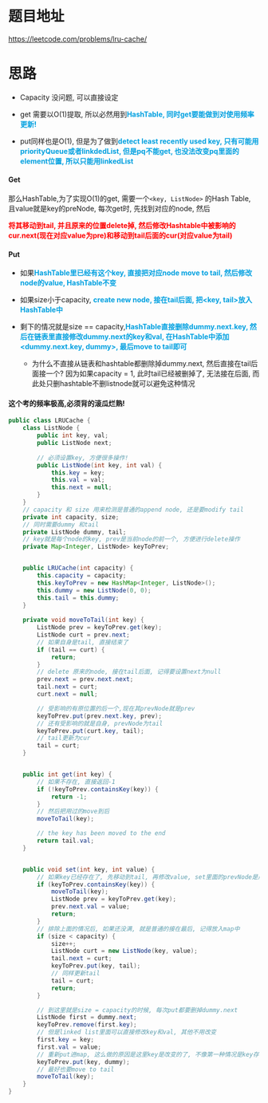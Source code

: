 #  题目地址

https://leetcode.com/problems/lru-cache/



# 思路

+ Capacity 没问题, 可以直接设定
+ get 需要以O(1)提取, 所以必然用到<font color = grape>**HashTable, 同时get要能做到对使用频率更新!**</font> 

+ put同样也是O(1), 但是为了做到<font color = grape>**detect least recently used key, 只有可能用priorityQueue或者linkdedList, 但是pq不能get, 也没法改变pq里面的element位置, 所以只能用linkedList**</font>

#### Get

那么HashTable,为了实现O(1)的get, 需要一个`<key, ListNode>` 的Hash Table, 且value就是key的preNode, 每次get时, 先找到对应的node, 然后

<font color = red>**将其移动到tail, 并且原来的位置delete掉, 然后修改Hashtable中被影响的cur.next(现在对应value为pre)和移动到tail后面的cur(对应value为tail)**</font>

#### Put

+ 如果<font color = grape>**HashTable里已经有这个key, 直接把对应node move to tail, 然后修改node的value, HashTable不变**</font>
+ 如果size小于capacity, <font color = grape>**create new node, 接在tail后面, 把<key, tail>放入HashTable中**</font>

+ 剩下的情况就是size == capacity,<font color = grape>**HashTable直接删除dummy.next.key, 然后在链表里直接修改dummy.next的key和val, 在HashTable中添加<dummy.next.key, dummy>, 最后move to tail即可**</font>

  + 为什么不直接从链表和hashtable都删除掉dummy.next, 然后直接在tail后面接一个? 因为如果capacity = 1, 此时tail已经被删掉了, 无法接在后面, 而此处只删hashtable不删listnode就可以避免这种情况

  

#### 这个考的频率极高,必须背的滚瓜烂熟!

```java
public class LRUCache {
    class ListNode {
        public int key, val;
        public ListNode next;
		
        // 必须设置key, 方便很多操作!
        public ListNode(int key, int val) {
            this.key = key;
            this.val = val;
            this.next = null;
        }
    }
    // capacity 和 size 用来检测是普通的append node, 还是要modify tail
    private int capacity, size;
    // 同时需要dummy 和tail
    private ListNode dummy, tail;
    // key就是每个node的key, prev是当前node的前一个, 方便进行delete操作
    private Map<Integer, ListNode> keyToPrev;


    public LRUCache(int capacity) {
        this.capacity = capacity;
        this.keyToPrev = new HashMap<Integer, ListNode>();
        this.dummy = new ListNode(0, 0);
        this.tail = this.dummy;
    }
	
    private void moveToTail(int key) {
        ListNode prev = keyToPrev.get(key);
        ListNode curt = prev.next;
		// 如果自身是tail, 直接结束了
        if (tail == curt) {
            return;
        }
		// delete 原来的node, 接在tail后面, 记得要设置next为null
        prev.next = prev.next.next;
        tail.next = curt;
        curt.next = null;

        // 受影响的有原位置的后一个,现在其prevNode就是prev
        keyToPrev.put(prev.next.key, prev);
		// 还有受影响的就是自身, prevNode为tail
        keyToPrev.put(curt.key, tail);
		// tail更新为cur
        tail = curt;
    }


    public int get(int key) {
        // 如果不存在, 直接返回-1
        if (!keyToPrev.containsKey(key)) {
            return -1;
        }
		// 然后把用过的move到后
        moveToTail(key);

        // the key has been moved to the end
        return tail.val;
    }


    public void set(int key, int value) {
        // 如果key已经存在了, 先移动到tail, 再修改value, set里面的prevNode是用过moveToTail修改的
        if (keyToPrev.containsKey(key)) {
            moveToTail(key);
            ListNode prev = keyToPrev.get(key);
            prev.next.val = value;
            return;
        }
		// 排除上面的情况后, 如果还没满, 就是普通的接在最后, 记得放入map中
        if (size < capacity) {
            size++;
            ListNode curt = new ListNode(key, value);
            tail.next = curt;
            keyToPrev.put(key, tail);
			// 同样更新tail
            tail = curt;
            return;
        }

        // 到这里就是size = capacity的时候, 每次put都要删掉dummy.next
        ListNode first = dummy.next;
        keyToPrev.remove(first.key);
		// 但是linked list里面可以直接修改key和val, 其他不用改变
        first.key = key;
        first.val = value;
        // 重新put进map, 这么做的原因是这里key是改变的了, 不像第一种情况是key存在的
        keyToPrev.put(key, dummy);
		// 最好也要move to tail
        moveToTail(key);
    }
}
```

